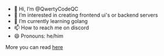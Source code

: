 - 👋 Hi, I’m @QwertyCodeQC
- 👀 I’m interested in creating frontend ui's or backend servers
- 🌱 I’m currently learning golang
- 📫 How to reach me on discord
- 😄 Pronouns: he/him

More you can read [here](https://qwerty.daxel.pl)

<!---
QwertyCodeQC/QwertyCodeQC is a ✨ special ✨ repository because its `README.md` (this file) appears on your GitHub profile.
You can click the Preview link to take a look at your changes.
--->
